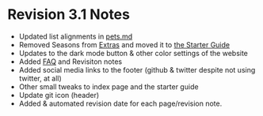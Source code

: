 # Revision 3.1 Notes
- Updated list alignments in [pets.md](pets.md)
- Removed Seasons from [Extras](extras.md) and moved it to [the Starter Guide](guide.md)
- Updates to the dark mode button & other color settings of the website
- Added [FAQ](faq.md) and Revisiton notes
- Added social media links to the footer (github & twitter despite not using twitter, at all)
- Other small tweaks to index page and the starter guide
- Update git icon (header)
- Added & automated revision date for each page/revision note.
